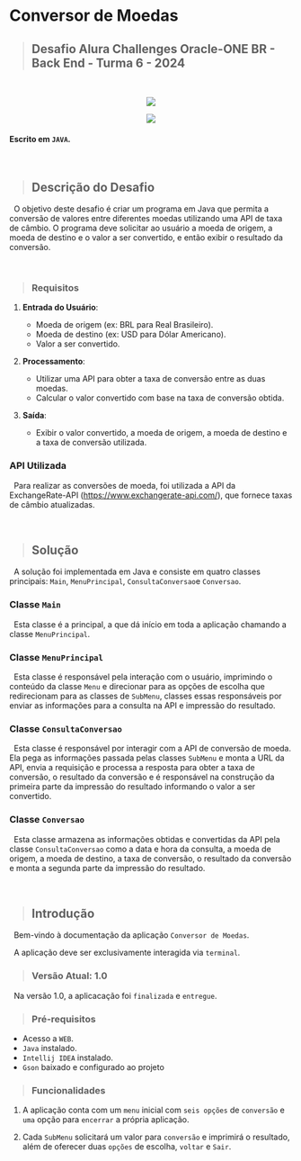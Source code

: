 # Conversor de Moedas

> ## Desafio Alura Challenges Oracle-ONE BR - Back End - Turma 6 - 2024

&nbsp;
<p align="center">
   <img src="https://img.shields.io/badge/ STATUS-LANÇADO (desenvolvido)-brightgreen"/>
</p>
<p align="center">
   <img src="https://img.shields.io/badge/ STATUS-VERSÃO 1.0-brightgreen"/>
</p>

#### Escrito em `JAVA`.

&nbsp;
> ## Descrição do Desafio
&nbsp;
O objetivo deste desafio é criar um programa em Java que permita a conversão de valores entre diferentes moedas utilizando uma API de taxa de câmbio. O programa deve solicitar ao usuário a moeda de origem, a moeda de destino e o valor a ser convertido, e então exibir o resultado da conversão.

&nbsp;
> ### Requisitos

1. **Entrada do Usuário**:
    - Moeda de origem (ex: BRL para Real Brasileiro).
    - Moeda de destino (ex: USD para Dólar Americano).
    - Valor a ser convertido.

2. **Processamento**:
    - Utilizar uma API para obter a taxa de conversão entre as duas moedas.
    - Calcular o valor convertido com base na taxa de conversão obtida.

3. **Saída**:
    - Exibir o valor convertido, a moeda de origem, a moeda de destino e a taxa de conversão utilizada.

### API Utilizada
&nbsp;
Para realizar as conversões de moeda, foi utilizada a API da ExchangeRate-API (https://www.exchangerate-api.com/), que fornece taxas de câmbio atualizadas.

&nbsp;
> ## Solução
&nbsp;
A solução foi implementada em Java e consiste em quatro classes principais: `Main`, `MenuPrincipal`, `ConsultaConversao`e `Conversao`.

### Classe `Main`
&nbsp;
Esta classe é a principal, a que dá início em toda a aplicação chamando a classe `MenuPrincipal`.

### Classe `MenuPrincipal`
&nbsp;
Esta classe é responsável pela interação com o usuário, imprimindo o conteúdo da classe `Menu` e direcionar para as opções de escolha que redirecionam para as classes de `SubMenu`, classes essas responsáveis por enviar as informações para a consulta na API e impressão do resultado.

### Classe `ConsultaConversao`
&nbsp;
Esta classe é responsável por interagir com a API de conversão de moeda. Ela pega as informações passada pelas classes `SubMenu` e monta a URL da API, envia a requisição e processa a resposta para obter a taxa de conversão, o resultado da conversão e é responsável na construção da primeira parte da impressão do resultado informando o valor a ser convertido.

### Classe `Conversao`
&nbsp;
Esta classe armazena as informações obtidas e convertidas da API pela classe `ConsultaConversao` como a data e hora da consulta, a moeda de origem, a moeda de destino, a taxa de conversão, o resultado da conversão e monta a segunda parte da impressão do resultado.

&nbsp;
> ## Introdução
&nbsp;
Bem-vindo à documentação da aplicação `Conversor de Moedas`.




&nbsp;
A aplicação deve ser exclusivamente interagida via `terminal`.


> ### Versão Atual: 1.0
&nbsp;
Na versão 1.0, a aplicacação foi `finalizada` e `entregue`.


> ### Pré-requisitos

* Acesso a `WEB`.
* `Java` instalado.
* `Intellij IDEA` instalado.
* `Gson` baixado e configurado ao projeto

> ### Funcionalidades

1. A aplicação conta com um `menu` inicial com `seis opções` de `conversão` e `uma` opção para `encerrar` a própria aplicação.

2. Cada `SubMenu` solicitará um valor para `conversão` e imprimirá o resultado, além de oferecer duas `opções` de escolha, `voltar` e `Sair`.

